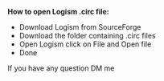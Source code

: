  **How to open Logism .circ file:**

 - Download Logism from SourceForge
 - Download the folder containing .circ files
 - Open Logism click on File and Open file
 - Done

If you have any question DM me 
   
